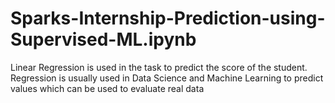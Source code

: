 # Sparks-Internship-Prediction-using-Supervised-ML.ipynb
Linear Regression is used in the task to predict the score of the student. Regression is usually used in Data Science and Machine Learning to predict values which can be used to evaluate real data 

